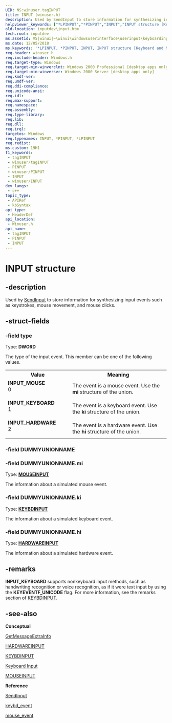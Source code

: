 ```yaml
---
UID: NS:winuser.tagINPUT
title: INPUT (winuser.h)
description: Used by SendInput to store information for synthesizing input events such as keystrokes, mouse movement, and mouse clicks.
helpviewer_keywords: ["*LPINPUT","*PINPUT","INPUT","INPUT structure [Keyboard and Mouse Input]","INPUT_HARDWARE","INPUT_KEYBOARD","INPUT_MOUSE","PINPUT","PINPUT structure pointer [Keyboard and Mouse Input]","_win32_INPUT_str","_win32_input_str_cpp","inputdev.input","winui._win32_input_str","winuser/INPUT","winuser/PINPUT"]
old-location: inputdev\input.htm
tech.root: inputdev
ms.assetid: VS|winui|~\winui\windowsuserinterface\userinput\keyboardinput\keyboardinputreference\keyboardinputstructures\input.htm
ms.date: 12/05/2018
ms.keywords: '*LPINPUT, *PINPUT, INPUT, INPUT structure [Keyboard and Mouse Input], INPUT_HARDWARE, INPUT_KEYBOARD, INPUT_MOUSE, PINPUT, PINPUT structure pointer [Keyboard and Mouse Input], _win32_INPUT_str, _win32_input_str_cpp, inputdev.input, winui._win32_input_str, winuser/INPUT, winuser/PINPUT'
req.header: winuser.h
req.include-header: Windows.h
req.target-type: Windows
req.target-min-winverclnt: Windows 2000 Professional [desktop apps only]
req.target-min-winversvr: Windows 2000 Server [desktop apps only]
req.kmdf-ver: 
req.umdf-ver: 
req.ddi-compliance: 
req.unicode-ansi: 
req.idl: 
req.max-support: 
req.namespace: 
req.assembly: 
req.type-library: 
req.lib: 
req.dll: 
req.irql: 
targetos: Windows
req.typenames: INPUT, *PINPUT, *LPINPUT
req.redist: 
ms.custom: 19H1
f1_keywords:
 - tagINPUT
 - winuser/tagINPUT
 - PINPUT
 - winuser/PINPUT
 - INPUT
 - winuser/INPUT
dev_langs:
 - c++
topic_type:
 - APIRef
 - kbSyntax
api_type:
 - HeaderDef
api_location:
 - Winuser.h
api_name:
 - tagINPUT
 - PINPUT
 - INPUT
---
```


# INPUT structure


## -description

Used by <a href="/windows/desktop/api/winuser/nf-winuser-sendinput">SendInput</a> to store information for synthesizing input events such as keystrokes, mouse movement, and mouse clicks.

## -struct-fields

### -field type

Type: <b>DWORD</b>

The type of the input event. This member can be one of the following values. 

<table>
<tr>
<th>Value</th>
<th>Meaning</th>
</tr>
<tr>
<td width="40%"><a id="INPUT_MOUSE"></a><a id="input_mouse"></a><dl>
<dt><b>INPUT_MOUSE</b></dt>
<dt>0</dt>
</dl>
</td>
<td width="60%">
The event is a mouse event. Use the <b>mi</b> structure of the union.

</td>
</tr>
<tr>
<td width="40%"><a id="INPUT_KEYBOARD"></a><a id="input_keyboard"></a><dl>
<dt><b>INPUT_KEYBOARD</b></dt>
<dt>1</dt>
</dl>
</td>
<td width="60%">
The event is a keyboard event. Use the <b>ki</b> structure of the union.

</td>
</tr>
<tr>
<td width="40%"><a id="INPUT_HARDWARE"></a><a id="input_hardware"></a><dl>
<dt><b>INPUT_HARDWARE</b></dt>
<dt>2</dt>
</dl>
</td>
<td width="60%">
The event is a hardware event. Use the <b>hi</b> structure of the union.

</td>
</tr>
</table>

### -field DUMMYUNIONNAME

### -field DUMMYUNIONNAME.mi

Type: <b><a href="/windows/desktop/api/winuser/ns-winuser-mouseinput">MOUSEINPUT</a></b>

The information about a simulated mouse event.

### -field DUMMYUNIONNAME.ki

Type: <b><a href="/windows/desktop/api/winuser/ns-winuser-keybdinput">KEYBDINPUT</a></b>

The information about a simulated keyboard event.

### -field DUMMYUNIONNAME.hi

Type: <b><a href="/windows/desktop/api/winuser/ns-winuser-hardwareinput">HARDWAREINPUT</a></b>

The information about a simulated hardware event.

## -remarks

<b> INPUT_KEYBOARD</b> supports nonkeyboard input methods, such as handwriting recognition or voice recognition, as if it were text input by using the <b>KEYEVENTF_UNICODE</b> flag. For more information, see the remarks section of <a href="/windows/desktop/api/winuser/ns-winuser-keybdinput">KEYBDINPUT</a>.

## -see-also

<b>Conceptual</b>



<a href="/windows/desktop/api/winuser/nf-winuser-getmessageextrainfo">GetMessageExtraInfo</a>



<a href="/windows/desktop/api/winuser/ns-winuser-hardwareinput">HARDWAREINPUT</a>



<a href="/windows/desktop/api/winuser/ns-winuser-keybdinput">KEYBDINPUT</a>



<a href="/windows/desktop/inputdev/keyboard-input">Keyboard Input</a>



<a href="/windows/desktop/api/winuser/ns-winuser-mouseinput">MOUSEINPUT</a>



<b>Reference</b>



<a href="/windows/desktop/api/winuser/nf-winuser-sendinput">SendInput</a>



<a href="/windows/desktop/api/winuser/nf-winuser-keybd_event">keybd_event</a>



<a href="/windows/desktop/api/winuser/nf-winuser-mouse_event">mouse_event</a>

